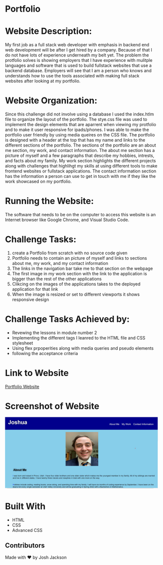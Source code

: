 # Portfolio

# Website Description:
My first job as a full stack web developer with emphasis in backend end web development will be after I get hired by a company. Because of that I do not have lots of experience underneath my belt yet. The problem the protfolio solves is showing employers that I have experience with mulitple languages and software that is used to build fullstack websites that use a backend database. Employers will see that I am a person who knows and understands how to use the tools associated with making full stack websites after looking at my portfolio.

# Website Organization: 
Since this challenge did not involve using a database I used the index.htlm file to organize the layout of the portfolio. The stye.css file was used to implement the design elements that are aparrent when viewing my protfolio and to make it user responsive for ipads/phones. I was able to make the portfolio user friendly by using media queires on the CSS file. The portfolio is designed with a header at the top that has my name and links to the different sections of the portfolio. The sections of the portfolio are an about me section, my work, and contact information. The about me section has a picture of myself and a few paragraphs that describe my hobbies, intrests, and facts about my family. My work section highlights the different projects along with challenges that highlihgt my skills at using different tools to make frontend websites or fullstack applications. The contact information section has the information a person can use to get in touch with me if they like the work showcased on my portfolio. 

# Running the Website:
The software that needs to be on the computer to access this website is an Internet browser like Google Chrome, and Visual Studio Code. 

# Challenge Tasks:
1. create a Portfolio from scratch with no source code given
2. Portfolio needs to contain an picture of myself and links to sections about me, my work, and my contact information
3. The links in the navigation bar take me to that section on the webpage
4. The first image in my work section with the link to the application is bigger than the rest of the other applications
5. Clikcing on the images of the applications takes to the deployed application for that link
6. When the image is resized or set to different viewports it shows responsive design

# Challenge Tasks Achieved by:
<ul> 
    <li>
    Revewing the lessons in module number 2
    </li>
    <li>
    Implementing the different tags I leanred to the HTML file and CSS stylesheet
    </li>
    <li>
    Using flex prpoperities along with media queries and pseudo elements
    </li>
    <li>
    following the acceptance criteria
    </li>
</ul>

# Link to Website
<a href="https://joker282855.github.io/Portfolio/">Portfolio Website</a>

# Screenshot of Website
<img src="./assets/images/Screen.jpg" alt="screenshot of portfolio" />

# Built With
<ul>
    <li>
    HTML
    </li>
    <li>
    CSS
    </li>
    <li>
    Advanced CSS
    </li>
</ul>

## Contributors
Made with ❤️ by Josh Jackson